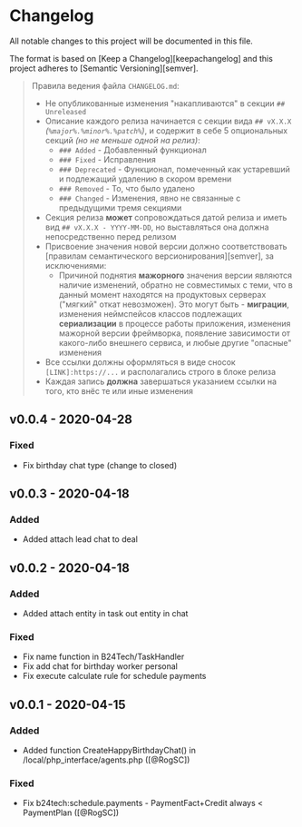 # Changelog

All notable changes to this project will be documented in this file.

The format is based on [Keep a Changelog][keepachangelog] and this project adheres to [Semantic Versioning][semver].

> Правила ведения файла `CHANGELOG.md`:
>
> - Не опубликованные изменения "накапливаются" в секции `## Unreleased`
> - Описание каждого релиза начинается с секции вида `## vX.X.X` _(`%major%.%minor%.%patch%`)_, и содержит в себе 5 опциональных секций _(но не меньше одной на релиз)_:
>   - `### Added` - Добавленный функционал
>   - `### Fixed` - Исправления
>   - `### Deprecated` - Функционал, помеченный как устаревший и подлежащий удалению в скором времени
>   - `### Removed` - То, что было удалено
>   - `### Changed` - Изменения, явно не связанные с предыдущими тремя секциями
> - Секция релиза **может** сопровождаться датой релиза и иметь вид `## vX.X.X - YYYY-MM-DD`, но выставляться она должна непосредственно перед релизом
> - Присвоение значения новой версии должно соответствовать [правилам семантического версионирования][semver], за исключениями:
>   - Причиной поднятия **мажорного** значения версии являются наличие изменений, обратно не совместимых с теми, что в данный момент находятся на продуктовых серверах ("мягкий" откат невозможен). Это могут быть - **миграции**, изменения неймспейсов классов подлежащих **сериализации** в процессе работы приложения, изменения мажорной версии фреймворка, появление зависимости от какого-либо внешнего сервиса, и любые другие "опасные" изменения
> - Все ссылки должны оформляться в виде сносок `[LINK]:https://...` и располагались строго в блоке релиза
> - Каждая запись **должна** завершаться указанием ссылки на того, кто внёс те или иные изменения


## v0.0.4 - 2020-04-28

### Fixed

- Fix birthday chat type (change to closed)

## v0.0.3 - 2020-04-18

### Added

- Added attach lead chat to deal

## v0.0.2 - 2020-04-18

### Added

- Added attach entity in task out entity in chat

### Fixed

- Fix name function in B24Tech/TaskHandler 
- Fix add chat for birthday worker personal
- Fix execute calculate rule for schedule payments

## v0.0.1 - 2020-04-15

### Added

- Added function CreateHappyBirthdayChat() in /local/php_interface/agents.php ([@RogSC])

### Fixed

- Fix b24tech:schedule.payments - PaymentFact+Credit always < PaymentPlan ([@RogSC])